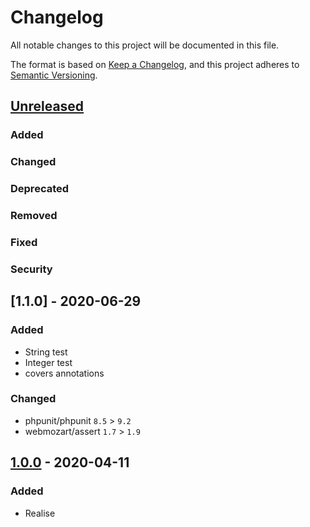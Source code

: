 # Changelog
All notable changes to this project will be documented in this file.

The format is based on [Keep a Changelog](https://keepachangelog.com/en/1.0.0/),
and this project adheres to [Semantic Versioning](https://semver.org/spec/v2.0.0.html).

## [Unreleased]

### Added

### Changed

### Deprecated

### Removed

### Fixed

### Security

## [1.1.0] - 2020-06-29

### Added 
* String test
* Integer test
* covers annotations

### Changed 
* phpunit/phpunit `8.5` > `9.2`
* webmozart/assert `1.7` > `1.9`

## [1.0.0] - 2020-04-11

### Added
* Realise

[unreleased]: https://github.com/Myks92/php-value-objects/compare/1.0.0...HEAD
[1.0.0]: https://github.com/Myks92/php-value-objects/commits/1.0.0